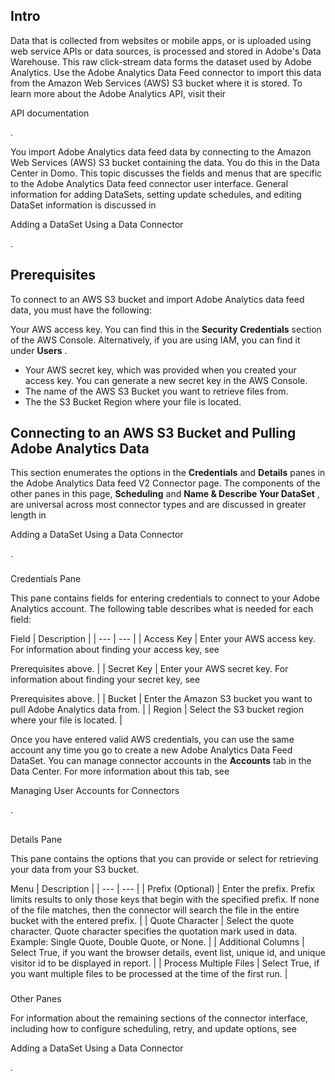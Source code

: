 


 Intro
--------

Data that is collected from websites or mobile apps, or is uploaded using web service APIs or data sources, is processed and stored in Adobe's Data Warehouse. This raw click-stream data forms the dataset used by Adobe Analytics. Use the Adobe Analytics Data Feed connector to import this data from the Amazon Web Services (AWS) S3 bucket where it is stored. To learn more about the Adobe Analytics API, visit their

API documentation

.


 You import Adobe Analytics data feed data by connecting to the Amazon Web Services (AWS) S3 bucket containing the data. You do this in the Data Center in Domo. This topic discusses the fields and menus that are specific to the Adobe Analytics Data feed connector user interface. General information for adding DataSets, setting update schedules, and editing DataSet information is discussed in

Adding a DataSet Using a Data Connector

.

Prerequisites
----------------

To connect to an AWS S3 bucket and import Adobe Analytics data feed data, you must have the following:

 Your AWS access key. You can find this in the
 **Security Credentials**
 section of the AWS Console. Alternatively, if you are using IAM, you can find it under
 **Users**
 .
* Your AWS secret key, which was provided when you created your access key. You can generate a new secret key in the AWS Console.
* The name of the AWS S3 Bucket you want to retrieve files from.
* The the S3 Bucket Region where your file is located.


 Connecting to an AWS S3 Bucket and Pulling Adobe Analytics Data
------------------------------------------------------------------

This section enumerates the options in the
 **Credentials**
 and
 **Details**
 panes in the Adobe Analytics Data feed V2 Connector page. The components of the other panes in this page,
 **Scheduling**
 and
 **Name & Describe Your DataSet**
 , are universal across most connector types and are discussed in greater length in

Adding a DataSet Using a Data Connector

.


###

Credentials Pane

This pane contains fields for entering credentials to connect to your Adobe Analytics account. The following table describes what is needed for each field:


 Field
  |
 Description
  |
| --- | --- |
|
 Access Key
  |
 Enter your AWS access key. For information about finding your access key, see


 Prerequisites above.
  |
|
 Secret Key
  |
 Enter your AWS secret key. For information about finding your secret key, see


 Prerequisites above.
  |
|
 Bucket
  |
 Enter the Amazon S3 bucket you want to pull Adobe Analytics data from.
  |
|
 Region
  |
 Select the S3 bucket region where your file is located.
  |

Once you have entered valid AWS credentials, you can use the same account any time you go to create a new Adobe Analytics Data Feed DataSet. You can manage connector accounts in the
 **Accounts**
 tab in the Data Center. For more information about this tab, see

Managing User Accounts for Connectors

.

##

Details Pane

This pane contains the options that you can provide or select for retrieving your data from your S3 bucket.


 Menu
  |
 Description
  |
| --- | --- |
|
 Prefix (Optional)
  |
 Enter the prefix. Prefix limits results to only those keys that begin with the specified prefix. If none of the file matches, then the connector will search the file in the entire bucket with the entered prefix.
  |
|
 Quote Character
  |
 Select the quote character. Quote character specifies the quotation mark used in data. Example: Single Quote, Double Quote, or None.
  |
|
 Additional Columns
  |
 Select True, if you want the browser details, event list, unique id, and unique visitor id to be displayed in report.
  |
|
 Process Multiple Files
  |
 Select True, if you want multiple files to be processed at the time of the first run.
  |


###

Other Panes

For information about the remaining sections of the connector interface, including how to configure scheduling, retry, and update options, see

Adding a DataSet Using a Data Connector

.


